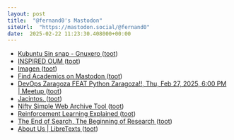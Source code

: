 ```yaml
---
layout: post
title:  "@fernand0's Mastodon"
siteUrl:  "https://mastodon.social/@fernand0"
date:  2025-02-22 11:23:30.408000+00:00
---
```

*  [Kubuntu Sin snap - Gnuxero ](https://gnuxero.softlibre.com.ar/kubuntu-sin-snap) ([toot](https://mastodon.social/@fernand0/114047281424382943))
*  [INSPIRED OUM ](https://inspired.oum.edu.my/issues/24/page-7.ph) ([toot](https://mastodon.social/@fernand0/114047106662482248))
*  [Imagen ](https://www.flickr.com/photos/fernand0/54331193120) ([toot](https://mastodon.social/@fernand0/114046979270252553))
*  [Find Academics on Mastodon ](https://find.sciences.social) ([toot](https://mastodon.social/@fernand0/114046909769477383))
*  [DevOps Zaragoza FEAT Python Zaragoza!!, Thu, Feb 27, 2025, 6:00 PM   \| Meetup ](https://www.meetup.com/devops-zaragoza/events/306218865) ([toot](https://mastodon.social/@fernand0/114045238829585859))
*  [Jacintos. ](https://avecesunafoto.wordpress.com/2025/02/20/jacintos) ([toot](https://mastodon.social/@fernand0/114043299109611846))
*  [Nifty Simple Web Archive Tool ](https://cogdogblog.com/2025/02/archive-today) ([toot](https://mastodon.social/@fernand0/114043221349113057))
*  [Reinforcement Learning Explained ](https://diamantai.substack.com/p/reinforcement-learning-explaine) ([toot](https://mastodon.social/@fernand0/114043122566357940))
*  [The End of Search, The Beginning of Research ](https://www.oneusefulthing.org/p/the-end-of-search-the-beginning-o) ([toot](https://mastodon.social/@fernand0/114042893268120972))
*  [About Us \| LibreTexts ](https://libretexts.org/about-u) ([toot](https://mastodon.social/@fernand0/114042581131203806))
